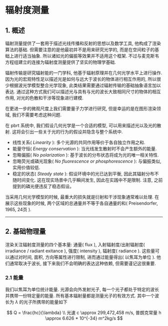 # 辐射度测量

## 1. 概述

辐射测量提供了一套用于描述光线传播和反射的思想以及数学工具, 他构成了渲染算法的基础. 但需要注意的是他最初并不是用来研究光学的, 而是在空间粒子的基础上进行适当抽象. 所以诸如光的偏振等效果并不适用这个框架. 不过与麦克斯韦方程组建立的连接为辐射度测量提供了坚实的物理学基础.

辐射传输是研究辐射能的一门学科, 他基于辐射原理并在几何光学水平上进行操作. 因为光的宏观特性足以描述光是如何与远大于波长的物体进行相互作用的, 所以很少根据波光学模型整合光学现象, 此类结果需要通过辐射传输的基础抽象语言加以表达. 通过这种方式我们可以描述光与具有与光的波长大致相同尺寸的物体的相互作用, 对光的色散和干涉等现象进行建模.

在更进一步的微观尺度上我们需要量子力学进行研究, 但是幸运的是在图形渲染领域, 我们不需要考虑这种问题.

在 pbrt 系统中, 我们假设几何光学是一个合适的模型, 可以用来描述光以及光的散射. 这将会引出一些关于光的行为的假设并隐含与整个系统中.

- 线性关系( *Linearity* ): 多个光源的共同作用等价于各自独立作用之和.
- 能量守恒( *Energy conservation* ): 当光线发生散射时不会产生额外的能量.
- 忽略偏振( *No polarization* ): 基于波长的分布状态将成为光的唯一相关特性.
- 忽略荧光或磷光现象( *No fluorescence or phosphorescence* ): 与偏振类似, 实用价值较低.
- 稳定的状态( *Steady state* ): 假设环境中的光已达到平衡, 因此其辐射分布不随时间变化. 这在现实场景中几乎瞬间发生, 因此在实践中不是限制. 注意, 之前提到的磷光便违反了稳态假设。

当采用几何光学模型的时候, 最重大的损失就是衍射和干涉现象通常难以处理. 在展示这些现象的时候, 两个区域的总通量并不等于各自通量的和( Preisendorfer, 1965, 24页 ).

---

## 2. 基础物理量

渲染关注辐射度测量的四个基本量: 通量( flux ), 入射辐射度/出射辐射度( irradiance / radiant exitance ), 强度( intensity ), 辐射度( radiance ). 这些量可以通过对时间, 面积, 方向等属性进行限制, 进而通过能量得出( 以焦耳为单位 ). 他们通常取决于波长, 接下来我们不会明确的表达这种依赖, 但需要谨记这很重要.

### 2.1 能量

我们以焦耳为单位统计能量. 光源会向外发射光子, 每一个光子都处于特定的波长并携带一份特定量的能量. 所有基本辐射量都是测量光子的有效方式. 其中一个波长为 $\lambda$ 的光子所携带的能量如下

$$
Q = \frac{hc}{\lambda} \\
光速 c \approx 299,472,458 m/s, 普朗克常量 h \approx 6.626 * 10^{-34} m^2kg/s
$$